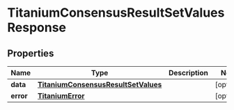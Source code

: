 

# TitaniumConsensusResultSetValuesResponse


## Properties

| Name | Type | Description | Notes |
|------------ | ------------- | ------------- | -------------|
|**data** | [**TitaniumConsensusResultSetValues**](TitaniumConsensusResultSetValues.md) |  |  [optional] |
|**error** | [**TitaniumError**](TitaniumError.md) |  |  [optional] |



